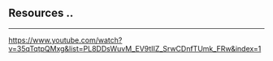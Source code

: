 ## Resources ..

---

https://www.youtube.com/watch?v=35qTqtpQMxg&list=PL8DDsWuvM_EV9tIIZ_SrwCDnfTUmk_FRw&index=1

